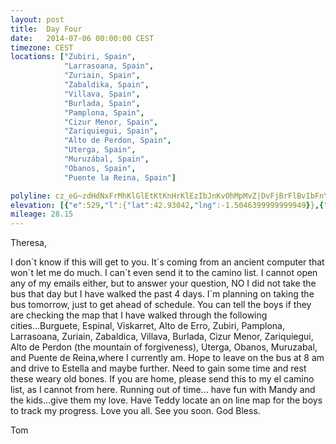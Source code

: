 ```yaml
---
layout: post
title:  Day Four
date:   2014-07-06 00:00:00 CEST
timezone: CEST
locations: ["Zubiri, Spain",
            "Larrasoana, Spain",
            "Zuriain, Spain",
            "Zabaldika, Spain",
            "Villava, Spain",
            "Burlada, Spain",
            "Pamplona, Spain",
            "Cizur Menor, Spain",
            "Zariquiegui, Spain",
            "Alto de Perdon, Spain",
            "Uterga, Spain",
            "Muruzábal, Spain",
            "Obanos, Spain",
            "Puente la Reina, Spain"]

polyline: cz_eG~zdHdNxFrMhKlGlEtKtKnHrKlEzIbJnKvOhMpMvZ|DvFjBrFlBvIbFnYzCnMrBlCdKbDzEvE|GrJnA~EhAvJbBvDnErFvC|E~BlQbF|KzKfShJdHlItErHfHh[n`@vEzErCp@rDCdOx@|RpJdXdOhVhMtFtBhFLnQrEfNvBxGjBtJ~FdR|VnYd]Td@`ChF|BvA~B~@|AUr@O~AZ|HzF`FpCrH|C|BzAnC|ATjAfAZrDd@rGnEbAvDxELjDwAh@hDfApL@dKEzIxAfKlEdMtBzBtAh@dDl@bBp@fF\`FrDz@r@l@HUtA@JIx@j@JlDj@vBLXDP?H?DJTHvCxOEZyBfEC`@`H|MVDrK~P`K`NnDpDJ?~DjFx@pA?p@f@NlJtJpKjDhH|FvFbMzDdQn@zHtCzk@f@|@r@fSb@tA[d@d@|N`@SfHqCtAjDp@hD|AzC~DdGNhDi@bEDrAs@bDgAhCu@tAlB~@NJBJAD?JBHJLbMdU~AvERL|HlKJGd@x@tJlIfDfFDCJF^\|@l@n@vE\n@LEP\hDtBdLfGzHvKrBhGnAnErCrDtCnCdGtB`FzCjAf@xJhAdBX@DBBxAbDJNv@l@xEjCdDMnJb@NKVd@bGhDfE\`BxBeBdKiBzHxAvFlGlMBBBH`CdDxEnHLfAx@`WRtCd@d@nKzBfOHjAn@pAnBfBhE`ArD`@tDrBdEnFjGtDlCtCtAnE`F~EdLzAxGvArGjCzD|ClD\pDv@j@xCbErArDxAzAhFhCtHdD|InE|OnMfDhCnBd@tApApDrDzBZpASv@NrFhLvC~Ez@ZtGz@zFrFrIdGj@lGOzBx@b@bAo@zALV|@nCdDvB|BVpCp@zB|AlBlAnEtChG~BhI|CdQvDjFlBzJBzEcAxLo@rQmE~MmFr^aJbm@OlFb@vCnDTxBI|CoAjDkB|FiAnC]bIBjDXhD|AnF~F~CVnDd@jFyBdBq@fAeCd@}@r@AvCcF~FkDl@NDPnE^fST`Ca@`C{AbMmItI}ErI}@dFbAxDhCvABr@@|AfCTpAc@GJ}@h@n@xAdCx@h@rBUzN~N`IpClH~@zQnCxFjAlFtCnKvLxDvBnLhAxMdH\\\o@zBkB@_Aj@iAZDTd@WlApA~@IfAWtBSpAl@`AP`BnApBhD~EfEhDxFvIfB|DpD|HdGhHj@xDEhIaAnFR`HxEUfFjAdA|@n@nC@pBB|CIbJ|@dFnBzJ^lFl@lAl@tBMtg@J~HnBtDR`Dl@hB|BtBpFtJfCbERjBdAhLh@XfCYZxC
elevation: [{"e":529,"l":{"lat":42.93042,"lng":-1.5046399999999949}},{"e":531,"l":{"lat":42.92672996936552,"lng":-1.5069508171528696}},{"e":529,"l":{"lat":42.92328197640959,"lng":-1.5099080447960205}},{"e":526,"l":{"lat":42.92030893951051,"lng":-1.5136851050492623}},{"e":520,"l":{"lat":42.91723225413489,"lng":-1.5172847761424464}},{"e":515,"l":{"lat":42.91424057341803,"lng":-1.5209126798370107}},{"e":515,"l":{"lat":42.91171490856747,"lng":-1.525248916602095}},{"e":509,"l":{"lat":42.91014194819295,"lng":-1.5303723111096588}},{"e":503,"l":{"lat":42.90811205671072,"lng":-1.5349768820373129}},{"e":501,"l":{"lat":42.90463600346173,"lng":-1.5376757034831599}},{"e":503,"l":{"lat":42.90270179051233,"lng":-1.5424263069994595}},{"e":496,"l":{"lat":42.90041719375451,"lng":-1.546818918537042}},{"e":498,"l":{"lat":42.89813256721255,"lng":-1.5513487252710547}},{"e":496,"l":{"lat":42.89497016127105,"lng":-1.5547408584316145}},{"e":487,"l":{"lat":42.89153310662529,"lng":-1.5576788226608187}},{"e":487,"l":{"lat":42.88845264757055,"lng":-1.561323737711291}},{"e":486,"l":{"lat":42.88499007723452,"lng":-1.563845779434132}},{"e":487,"l":{"lat":42.88101898795883,"lng":-1.5647801404702477}},{"e":479,"l":{"lat":42.87729551858904,"lng":-1.567043347422441}},{"e":478,"l":{"lat":42.87359670975416,"lng":-1.5693824570507786}},{"e":491,"l":{"lat":42.86982615956054,"lng":-1.5714580076821676}},{"e":487,"l":{"lat":42.86584988585268,"lng":-1.572572879065774}},{"e":478,"l":{"lat":42.86187946733133,"lng":-1.5737888160257398}},{"e":471,"l":{"lat":42.85856242278987,"lng":-1.5769307582946794}},{"e":476,"l":{"lat":42.85549428996563,"lng":-1.580590900653533}},{"e":467,"l":{"lat":42.85245493873021,"lng":-1.5842731156033096}},{"e":466,"l":{"lat":42.84889752583711,"lng":-1.5862549887390287}},{"e":462,"l":{"lat":42.84520435673374,"lng":-1.5885798354564713}},{"e":470,"l":{"lat":42.84162779728668,"lng":-1.5908676077722248}},{"e":480,"l":{"lat":42.83866354197583,"lng":-1.592809773259546}},{"e":486,"l":{"lat":42.83835775582422,"lng":-1.5983197848477175}},{"e":442,"l":{"lat":42.83646980248527,"lng":-1.603111056642092}},{"e":425,"l":{"lat":42.83263740573807,"lng":-1.6047234865474138}},{"e":427,"l":{"lat":42.82965997631871,"lng":-1.6069740477039431}},{"e":430,"l":{"lat":42.8289882784316,"lng":-1.6117272065736188}},{"e":436,"l":{"lat":42.82620047500777,"lng":-1.6157339850211656}},{"e":426,"l":{"lat":42.82311436197393,"lng":-1.61932526550072}},{"e":433,"l":{"lat":42.82007757370339,"lng":-1.622848987641305}},{"e":447,"l":{"lat":42.8164104052091,"lng":-1.6251574879390773}},{"e":455,"l":{"lat":42.81436486507676,"lng":-1.6299234678349421}},{"e":460,"l":{"lat":42.81363586267996,"lng":-1.63537656603728}},{"e":463,"l":{"lat":42.81293721485768,"lng":-1.6407856195257864}},{"e":461,"l":{"lat":42.81229876322457,"lng":-1.6456449970003177}},{"e":453,"l":{"lat":42.80946023498348,"lng":-1.647859060899691}},{"e":453,"l":{"lat":42.80963630452279,"lng":-1.6527052249471126}},{"e":451,"l":{"lat":42.80716024397211,"lng":-1.6565998662717902}},{"e":435,"l":{"lat":42.80439467442959,"lng":-1.660532865379082}},{"e":415,"l":{"lat":42.80112788338565,"lng":-1.6637641510692447}},{"e":410,"l":{"lat":42.79804852623977,"lng":-1.6668456695010718}},{"e":415,"l":{"lat":42.7953188112194,"lng":-1.6708310950077703}},{"e":431,"l":{"lat":42.79206365485184,"lng":-1.6738686298372158}},{"e":465,"l":{"lat":42.78822948503533,"lng":-1.675416717816688}},{"e":453,"l":{"lat":42.78459018610074,"lng":-1.6771287874704512}},{"e":433,"l":{"lat":42.78087517941466,"lng":-1.6788190635148794}},{"e":434,"l":{"lat":42.78128230422006,"lng":-1.6838529509989257}},{"e":442,"l":{"lat":42.77856744877477,"lng":-1.6879794379464101}},{"e":461,"l":{"lat":42.77778422257442,"lng":-1.693303333078802}},{"e":474,"l":{"lat":42.77386969988807,"lng":-1.6942528908593886}},{"e":495,"l":{"lat":42.77120594513872,"lng":-1.697697591418546}},{"e":490,"l":{"lat":42.76811044020119,"lng":-1.7011418823678923}},{"e":490,"l":{"lat":42.76539852433942,"lng":-1.705125618823331}},{"e":502,"l":{"lat":42.76312116781735,"lng":-1.7095490763377938}},{"e":522,"l":{"lat":42.76024121464833,"lng":-1.7131623633163144}},{"e":548,"l":{"lat":42.75649287245503,"lng":-1.7153359604465095}},{"e":589,"l":{"lat":42.75302330035112,"lng":-1.7182426304236742}},{"e":605,"l":{"lat":42.74952856686446,"lng":-1.7204885018945788}},{"e":632,"l":{"lat":42.74637536832697,"lng":-1.7234986261787526}},{"e":633,"l":{"lat":42.74317679317075,"lng":-1.7266319640456231}},{"e":680,"l":{"lat":42.74067420966794,"lng":-1.7297320807059577}},{"e":711,"l":{"lat":42.73852409277158,"lng":-1.7343272668825875}},{"e":738,"l":{"lat":42.73672916544699,"lng":-1.7392310767236268}},{"e":739,"l":{"lat":42.7359332752516,"lng":-1.7443362567853455}},{"e":733,"l":{"lat":42.73696328576413,"lng":-1.7496021002302768}},{"e":729,"l":{"lat":42.73834367514549,"lng":-1.7548052258329108}},{"e":706,"l":{"lat":42.73960645958503,"lng":-1.7600830930018674}},{"e":678,"l":{"lat":42.73969696682454,"lng":-1.7648591295367169}},{"e":638,"l":{"lat":42.73579088662861,"lng":-1.7635589982826332}},{"e":599,"l":{"lat":42.73178958334798,"lng":-1.763975995681676}},{"e":565,"l":{"lat":42.72810955094457,"lng":-1.7652375615132314}},{"e":539,"l":{"lat":42.72490117082884,"lng":-1.762170625434237}},{"e":511,"l":{"lat":42.72095195589079,"lng":-1.7621591941964425}},{"e":486,"l":{"lat":42.71714930349643,"lng":-1.7606088488097384}},{"e":483,"l":{"lat":42.71339889015765,"lng":-1.7585928544568787}},{"e":492,"l":{"lat":42.70964643177381,"lng":-1.7600515470205664}},{"e":475,"l":{"lat":42.70695493062227,"lng":-1.7623534094243496}},{"e":447,"l":{"lat":42.70333433337943,"lng":-1.7646914013364494}},{"e":436,"l":{"lat":42.6993157003083,"lng":-1.7656243471949438}},{"e":438,"l":{"lat":42.69572413114381,"lng":-1.7680324785973198}},{"e":434,"l":{"lat":42.69200049683748,"lng":-1.769885656726501}},{"e":442,"l":{"lat":42.68850506442724,"lng":-1.7706020580961876}},{"e":416,"l":{"lat":42.68715837317516,"lng":-1.7739234406451487}},{"e":394,"l":{"lat":42.6841185352342,"lng":-1.777570562422511}},{"e":412,"l":{"lat":42.68142431666335,"lng":-1.7816631190812586}},{"e":411,"l":{"lat":42.68122881432335,"lng":-1.7866716230934117}},{"e":395,"l":{"lat":42.67864280766789,"lng":-1.7894599269075115}},{"e":373,"l":{"lat":42.67774166684284,"lng":-1.7947726150684957}},{"e":355,"l":{"lat":42.67724047199014,"lng":-1.8001197110997964}},{"e":354,"l":{"lat":42.67664927356869,"lng":-1.8053858842698673}},{"e":356,"l":{"lat":42.67418584744647,"lng":-1.8096039298484357}},{"e":349,"l":{"lat":42.67232000000001,"lng":-1.8135999999999513}}]
mileage: 28.15
---
```


Theresa,

I don´t know if this will get to you. It´s coming from an ancient computer that won´t let me do much. I can´t even send it to the camino list.  I cannot open any of my emails either, but to answer your question, NO I did not take the bus that day but I have walked the past 4 days.  I´m planning on taking the bus tomorrow, just to get ahead of schedule.  You can tell the boys if they are checking the map
that I have walked through the following cities...Burguete, Espinal, Viskarret, Alto de Erro, Zubiri, Pamplona, Larrasoana, Zuriain, Zabaldica, Villava, Burlada, Cizur Menor, Zariquiegui, Alto de Perdon (the mountain of forgiveness), Uterga, Obanos, Muruzabal, and Puente de Reina,where I currently am.  Hope to leave on the bus at 8 am and drive to Estella and maybe further.  Need to gain some time and rest
these weary old bones.  If you are home, please send this to my el camino list, as I cannot from here.  Running out of time... have fun with Mandy and the kids...give them my love.  Have Teddy locate an on line map for the boys to track my progress.  Love you all.  See you soon.  God Bless.

Tom